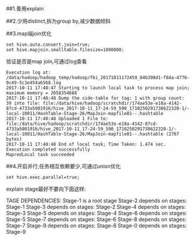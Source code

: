 ##1.善用explain

##2.少用distinct,拆为group by,减少数据倾斜

##3.map端join优化
```
set hive.auto.convert.join=true;
set hive.mapjoin.smalltable.filesize=1000000;
```
验证是否是map join,可通过log查看
```
Execution log at: /data/hadoop/hadoop_temp/hadoop/fbi_20171011172459_84b398d1-f84a-4776-9c49-5c3e454a6568.log
2017-10-11 17:48:47 Starting to launch local task to process map join;  maximum memory = 2058354688
2017-10-11 17:48:48 Dump the side-table for tag: 1 with group count: 39 into file: file:/data/hive/hadoop/scratchdir/174ae53e-e18a-4142-87cd-4733a5001916/hive_2017-10-11_17-24-59_590_1710250291738622328-1/-local-10011/HashTable-Stage-26/MapJoin-mapfile01--.hashtable
2017-10-11 17:48:48 Uploaded 1 File to: file:/data/hive/hadoop/scratchdir/174ae53e-e18a-4142-87cd-4733a5001916/hive_2017-10-11_17-24-59_590_1710250291738622328-1/-local-10011/HashTable-Stage-26/MapJoin-mapfile01--.hashtable (2767 bytes)
2017-10-11 17:48:48 End of local task; Time Taken: 1.474 sec.
Execution completed successfully
MapredLocal task succeeded
```

##4.开启并行,任务相互依赖要少,可通过union优化
```
set hive.exec.parallel=true;
```
explain stage最好不要向下面这样:

TAGE DEPENDENCIES:
Stage-1 is a root stage
Stage-2 depends on stages: Stage-1
Stage-3 depends on stages: Stage-2
Stage-4 depends on stages: Stage-3
Stage-5 depends on stages: Stage-4
Stage-6 depends on stages: Stage-5
Stage-7 depends on stages: Stage-6
Stage-8 depends on stages: Stage-7
Stage-9 depends on stages: Stage-8
Stage-0 depends on stages: Stage-9



